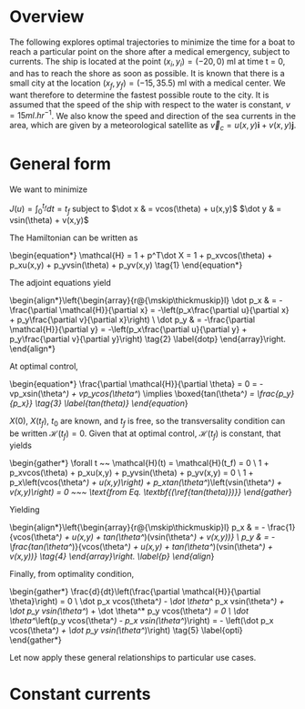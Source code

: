 Overview
========

The following explores optimal trajectories to minimize the time for a boat to reach a particular point on the shore after a medical emergency, 
subject to currents. The ship is located at the point $(x_i,y_i) = (−20,0)$ ml at time t = 0, and has to reach the shore as soon as possible. It is 
known that there is a small city at the location $(x_f,y_f) = (−15,35.5)$ ml with a medical center. We want therefore to determine the fastest possible 
route to the city. It is assumed that the speed of the ship with respect to the water is constant, $v = 15ml.hr^{-1}$. We also know the speed and direction 
of the sea currents in the area, which are given by a meteorological satellite as $\vec{v}_c = u(x,y)\textbf{i} +v(x,y)\textbf{j}$.

# General form

We want to minimize 

$J(u) = \int _0 ^{t_f} dt = t_f$ subject to 
     $\dot x & = vcos(\theta) + u(x,y)$
     $\dot y & = vsin(\theta) + v(x,y)$

The Hamiltonian can be written as

\begin{equation*}
    \mathcal{H} = 1 + p^T\dot X = 1 + p_xvcos(\theta) + p_xu(x,y) + p_yvsin(\theta) + p_yv(x,y) \tag{1}
\end{equation*}

The adjoint equations yield

\begin{align*}\left\{\begin{array}{r@{\mskip\thickmuskip}l}
 \dot p_x & = -\frac{\partial \mathcal{H}}{\partial x} = -\left(p_x\frac{\partial u}{\partial x} + p_y\frac{\partial v}{\partial x}\right) \\
 \dot p_y & = -\frac{\partial \mathcal{H}}{\partial y} = -\left(p_x\frac{\partial u}{\partial y} + p_y\frac{\partial v}{\partial y}\right) \tag{2}
\label{dotp}
\end{array}\right.
\end{align*}

At optimal control, 

\begin{equation*}
\frac{\partial \mathcal{H}}{\partial \theta} = 0 = -vp_xsin(\theta^*) + vp_ycos(\theta^*) \implies \boxed{tan(\theta^*) = \frac{p_y}{p_x}} \tag{3}
\label{tan(theta)}
\end{equation*}

$X(0)$, $X(t_f)$, $t_0$ are known, and $t_f$ is free, so the transversality condition can be written $\mathcal{H}(t_f) = 0$. Given that at optimal control, $\mathcal{H}(t_f)$ is constant, that yields 

\begin{gather*}
    \forall t ~~ \mathcal{H}(t) = \mathcal{H}(t_f) = 0 \\
    1 + p_xvcos(\theta) + p_xu(x,y) + p_yvsin(\theta) + p_yv(x,y) = 0 \\
    1 + p_x\left(vcos(\theta^*) + u(x,y)\right) + p_xtan(\theta^*)\left(vsin(\theta^*) + v(x,y)\right) = 0 ~~~ \text{from Eq. \textbf{(\ref{tan(theta)})}}
\end{gather*}

Yielding

\begin{align*}\left\{\begin{array}{r@{\mskip\thickmuskip}l}
p_x & = - \frac{1}{vcos(\theta^*) + u(x,y) + tan(\theta^*)(vsin(\theta^*) + v(x,y))} \\
p_y & = - \frac{tan(\theta^*)}{vcos(\theta^*) + u(x,y) + tan(\theta^*)(vsin(\theta^*) + v(x,y))} \tag{4}
\end{array}\right.
\label{p}
\end{align*}

Finally, from optimality condition,

\begin{gather*}
    \frac{d}{dt}\left(\frac{\partial \mathcal{H}}{\partial \theta}\right) = 0 \\
    \dot p_x vcos(\theta^*) - \dot \theta^* p_x vsin(\theta^*) + \dot p_y vsin(\theta^*) + \dot \theta^* p_y vcos(\theta^*) = 0 \\
    \dot \theta^*\left(p_y vcos(\theta^*) - p_x vsin(\theta^*)\right) = - \left(\dot p_x vcos(\theta^*) + \dot p_y vsin(\theta^*)\right) \tag{5}
\label{opti}
\end{gather*}

Let now apply these general relationships to particular use cases.

# Constant currents

